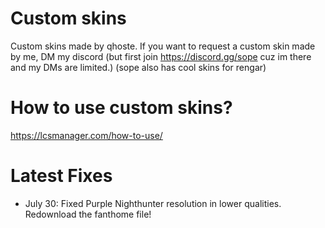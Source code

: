 # Custom skins
Custom skins made by qhoste.
If you want to request a custom skin made by me, DM my discord
(but first join https://discord.gg/sope cuz im there and my DMs are limited.)
(sope also has cool skins for rengar)

# How to use custom skins?
https://lcsmanager.com/how-to-use/

# Latest Fixes
- July 30: Fixed Purple Nighthunter resolution in lower qualities. Redownload the fanthome file!
